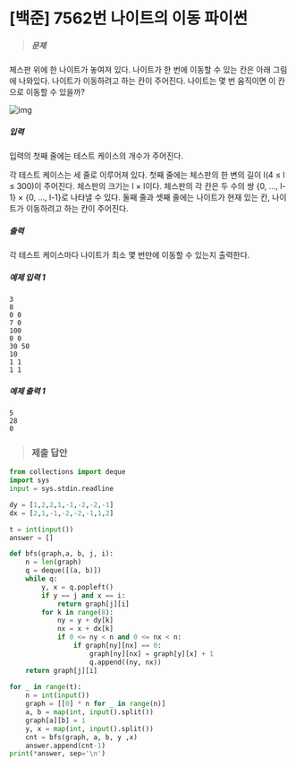 # [백준] 7562번 나이트의 이동 파이썬

> ##### 문제

체스판 위에 한 나이트가 놓여져 있다. 나이트가 한 번에 이동할 수 있는 칸은 아래 그림에 나와있다. 나이트가 이동하려고 하는 칸이 주어진다. 나이트는 몇 번 움직이면 이 칸으로 이동할 수 있을까?

![img](https://www.acmicpc.net/upload/images/knight.png)

##### 입력

입력의 첫째 줄에는 테스트 케이스의 개수가 주어진다.

각 테스트 케이스는 세 줄로 이루어져 있다. 첫째 줄에는 체스판의 한 변의 길이 l(4 ≤ l ≤ 300)이 주어진다. 체스판의 크기는 l × l이다. 체스판의 각 칸은 두 수의 쌍 {0, ..., l-1} × {0, ..., l-1}로 나타낼 수 있다. 둘째 줄과 셋째 줄에는 나이트가 현재 있는 칸, 나이트가 이동하려고 하는 칸이 주어진다.

##### 출력

각 테스트 케이스마다 나이트가 최소 몇 번만에 이동할 수 있는지 출력한다.

##### 예제 입력 1

```
3
8
0 0
7 0
100
0 0
30 50
10
1 1
1 1
```

##### 예제 출력 1

```
5
28
0
```

> ### 제출 답안

```python
from collections import deque
import sys
input = sys.stdin.readline

dy = [1,2,2,1,-1,-2,-2,-1]
dx = [2,1,-1,-2,-2,-1,1,2]

t = int(input())
answer = []

def bfs(graph,a, b, j, i):
    n = len(graph)
    q = deque([(a, b)])
    while q:
        y, x = q.popleft()
        if y == j and x == i:
            return graph[j][i]
        for k in range(8):
            ny = y + dy[k]
            nx = x + dx[k]
            if 0 <= ny < n and 0 <= nx < n:
                if graph[ny][nx] == 0:
                    graph[ny][nx] = graph[y][x] + 1
                    q.append((ny, nx))
    return graph[j][i]
                         
for _ in range(t):
    n = int(input())
    graph = [[0] * n for _ in range(n)]
    a, b = map(int, input().split())
    graph[a][b] = 1
    y, x = map(int, input().split())
    cnt = bfs(graph, a, b, y ,x)
    answer.append(cnt-1)
print(*answer, sep='\n')
```